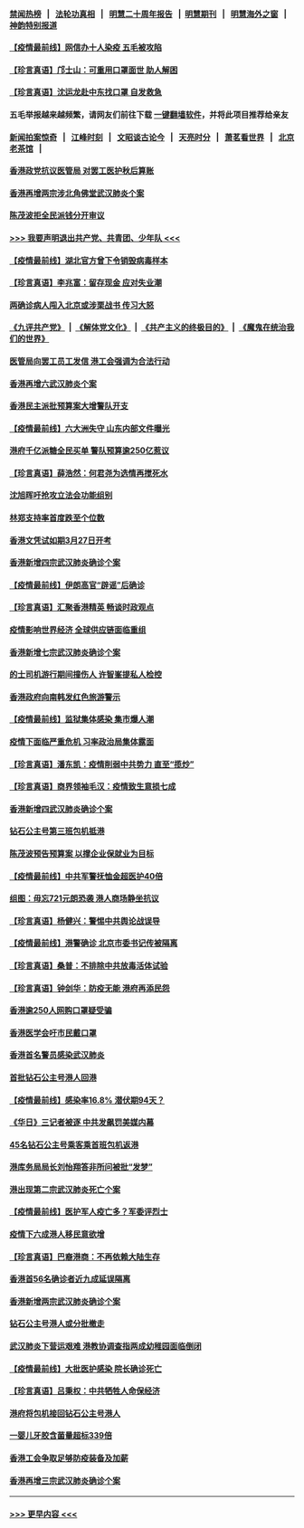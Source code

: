 #### [禁闻热榜](热点新闻.md?=0)  &nbsp;&nbsp;|&nbsp;&nbsp; [法轮功真相](https://github.com/gfw-breaker/truth/blob/master/README.md?=0) &nbsp;&nbsp;|&nbsp;&nbsp; [明慧二十周年报告](https://github.com/gfw-breaker/mh-reports/blob/master/README.md?=0) &nbsp;&nbsp;|&nbsp;&nbsp;[明慧期刊](https://github.com/gfw-breaker/mh-qikan) &nbsp;&nbsp;|&nbsp;&nbsp; [明慧海外之窗](https://github.com/gfw-breaker/mh-news/blob/master/README.md?=0) &nbsp;&nbsp;|&nbsp;&nbsp; [神韵特别报道](https://github.com/gfw-breaker/mh-news/blob/master/shenyun.md?=0)
#### [【疫情最前线】网信办十人染疫 五毛被攻陷](../pages/nsc415/n11903757.md?t=02292231) 
#### [【珍言真语】邝士山：可重用口罩面世 助人解困](../pages/nsc415/n11903875.md?t=02292231) 
#### [【珍言真语】沈运龙赴中东找口罩 自发救急](../pages/nsc415/n11903291.md?t=02292231) 
#### 五毛举报越来越频繁，请网友们前往下载 [一键翻墙软件](https://github.com/gfw-breaker/ssr-accounts)，并将此项目推荐给亲友
#### [新闻拍案惊奇](https://github.com/gfw-breaker/banned-news/blob/master/pages/link4.md) &nbsp;&nbsp;|&nbsp;&nbsp; [江峰时刻](https://github.com/gfw-breaker/banned-news/blob/master/pages/link4.md) &nbsp;&nbsp;|&nbsp;&nbsp; [文昭谈古论今](https://github.com/gfw-breaker/banned-news/blob/master/pages/link4.md) &nbsp;&nbsp;|&nbsp;&nbsp; [天亮时分](https://github.com/gfw-breaker/banned-news/blob/master/pages/link4.md) &nbsp;&nbsp;|&nbsp;&nbsp; [萧茗看世界](https://github.com/gfw-breaker/banned-news/blob/master/pages/link4.md) &nbsp;&nbsp;|&nbsp;&nbsp; [北京老茶馆](https://github.com/gfw-breaker/banned-news/blob/master/pages/link4.md) &nbsp;&nbsp;|&nbsp;&nbsp; 
#### [香港政党抗议医管局 对罢工医护秋后算账](../pages/nsc415/n11901746.md?t=02292231) 
#### [香港再增两宗涉北角佛堂武汉肺炎个案](../pages/nsc415/n11901737.md?t=02292231) 
#### [陈茂波拒全民派钱分开审议](../pages/nsc415/n11901672.md?t=02292231) 
#### [>>> 我要声明退出共产党、共青团、少年队 <<<](https://github.com/begood0513/goodnews/blob/master/quit/letter.md) 
#### [【疫情最前线】湖北官方曾下令销毁病毒样本](../pages/nsc415/n11901518.md?t=02292231) 
#### [【珍言真语】李兆富：留存现金 应对失业潮](../pages/nsc415/n11901448.md?t=02292231) 
#### [两确诊病人闯入北京或涉栗战书 传习大怒](../pages/nsc415/n11901180.md?t=02292231) 
#### [《九评共产党》](https://github.com/begood0513/9ping.md/blob/master/README.md) &nbsp;|&nbsp; [《解体党文化》](../../../../jtdwh.md/blob/master/README.md)  &nbsp;|&nbsp; [《共产主义的终极目的》](../../../../gczydzjmd.md/blob/master/README.md) &nbsp;|&nbsp; [《魔鬼在统治我们的世界》](../../../../mgztzwmdsj.md/blob/master/README.md) 
#### [医管局向罢工员工发信 港工会强调为合法行动](../pages/nsc415/n11898870.md?t=02292231) 
#### [香港再增六武汉肺炎个案](../pages/nsc415/n11898843.md?t=02292231) 
#### [香港民主派批预算案大增警队开支](../pages/nsc415/n11898813.md?t=02292231) 
#### [【疫情最前线】六大洲失守 山东内部文件曝光](../pages/nsc415/n11898455.md?t=02292231) 
#### [港府千亿派糖全民买单 警队预算逾250亿惹议](../pages/nsc415/n11898608.md?t=02292231) 
#### [【珍言真语】薛浩然：何君尧为选情再搅死水](../pages/nsc415/n11898269.md?t=02292231) 
#### [沈旭晖吁抢攻立法会功能组别](../pages/nsc415/n11896084.md?t=02292231) 
#### [林郑支持率首度跌至个位数](../pages/nsc415/n11896058.md?t=02292231) 
#### [香港文凭试如期3月27日开考](../pages/nsc415/n11896055.md?t=02292231) 
#### [香港新增四宗武汉肺炎确诊个案](../pages/nsc415/n11896040.md?t=02292231) 
#### [【疫情最前线】伊朗高官“辟谣”后确诊](../pages/nsc415/n11895902.md?t=02292231) 
#### [【珍言真语】汇聚香港精英 畅谈时政观点](../pages/nsc415/n11895733.md?t=02292231) 
#### [疫情影响世界经济 全球供应链面临重组](../pages/nsc415/n11895634.md?t=02292231) 
#### [香港新增七宗武汉肺炎确诊个案](../pages/nsc415/n11893498.md?t=02292231) 
#### [的士司机游行期间撞伤人 许智峯提私人检控](../pages/nsc415/n11893483.md?t=02292231) 
#### [香港政府向南韩发红色旅游警示](../pages/nsc415/n11893398.md?t=02292231) 
#### [【疫情最前线】监狱集体感染 集市爆人潮](../pages/nsc415/n11893181.md?t=02292231) 
#### [疫情下面临严重危机  习率政治局集体露面](../pages/nsc415/n11893305.md?t=02292231) 
#### [【珍言真语】潘东凯：疫情削弱中共势力 直至“揽炒”](../pages/nsc415/n11892866.md?t=02292231) 
#### [【珍言真语】商界领袖毛汉：疫情致生意损七成](../pages/nsc415/n11890348.md?t=02292231) 
#### [香港新增四武汉肺炎确诊个案](../pages/nsc415/n11890610.md?t=02292231) 
#### [钻石公主号第三班包机抵港](../pages/nsc415/n11890645.md?t=02292231) 
#### [陈茂波预告预算案 以撑企业保就业为目标](../pages/nsc415/n11890574.md?t=02292231) 
#### [【疫情最前线】中共军警抚恤金超医护40倍](../pages/nsc415/n11890458.md?t=02292231) 
#### [组图：毋忘721元朗恐袭 港人商场静坐抗议](../pages/nsc415/n11876882.md?t=02292231) 
#### [【珍言真语】杨健兴：警惕中共舆论战误导](../pages/nsc415/n11888131.md?t=02292231) 
#### [【疫情最前线】港警确诊 北京市委书记传被隔离](../pages/nsc415/n11886872.md?t=02292231) 
#### [【珍言真语】桑普：不排除中共放毒活体试验](../pages/nsc415/n11886832.md?t=02292231) 
#### [【珍言真语】钟剑华：防疫无能 港府再添民怨](../pages/nsc415/n11884504.md?t=02292231) 
#### [香港逾250人网购口罩疑受骗](../pages/nsc415/n11884388.md?t=02292231) 
#### [香港医学会吁市民戴口罩](../pages/nsc415/n11884367.md?t=02292231) 
#### [香港首名警员感染武汉肺炎](../pages/nsc415/n11884357.md?t=02292231) 
#### [首批钻石公主号港人回港](../pages/nsc415/n11884333.md?t=02292231) 
#### [【疫情最前线】感染率16.8% 潜伏期94天？](../pages/nsc415/n11884256.md?t=02292231) 
#### [《华日》三记者被逐 中共发飙罚美媒内幕](../pages/nsc415/n11884184.md?t=02292231) 
#### [45名钻石公主号乘客乘首班包机返港](../pages/nsc415/n11881770.md?t=02292231) 
#### [港库务局局长刘怡翔答非所问被批“发梦”](../pages/nsc415/n11881752.md?t=02292231) 
#### [港出现第二宗武汉肺炎死亡个案](../pages/nsc415/n11881736.md?t=02292231) 
#### [【疫情最前线】医护军人疫亡多？军委评烈士](../pages/nsc415/n11881655.md?t=02292231) 
#### [疫情下六成港人移民意欲增](../pages/nsc415/n11881699.md?t=02292231) 
#### [【珍言真语】巴裔港商：不再依赖大陆生存](../pages/nsc415/n11881126.md?t=02292231) 
#### [香港首56名确诊者近九成延误隔离](../pages/nsc415/n11879079.md?t=02292231) 
#### [香港新增两宗武汉肺炎确诊个案](../pages/nsc415/n11879064.md?t=02292231) 
#### [钻石公主号港人或分批撤走](../pages/nsc415/n11879029.md?t=02292231) 
#### [武汉肺炎下营运艰难 港教协调查指两成幼稚园面临倒闭](../pages/nsc415/n11878989.md?t=02292231) 
#### [【疫情最前线】大批医护感染 院长确诊死亡](../pages/nsc415/n11878595.md?t=02292231) 
#### [【珍言真语】吕秉权：中共牺牲人命保经济](../pages/nsc415/n11878390.md?t=02292231) 
#### [港府将包机接回钻石公主号港人](../pages/nsc415/n11876352.md?t=02292231) 
#### [一婴儿牙胶含菌量超标339倍](../pages/nsc415/n11876336.md?t=02292231) 
#### [香港工会争取足够防疫装备及加薪](../pages/nsc415/n11876313.md?t=02292231) 
#### [香港再增三宗武汉肺炎确诊个案](../pages/nsc415/n11876297.md?t=02292231) 

----
#### [ >>> 更早内容 <<< ](../indexes/nsc415-earlier.md)
